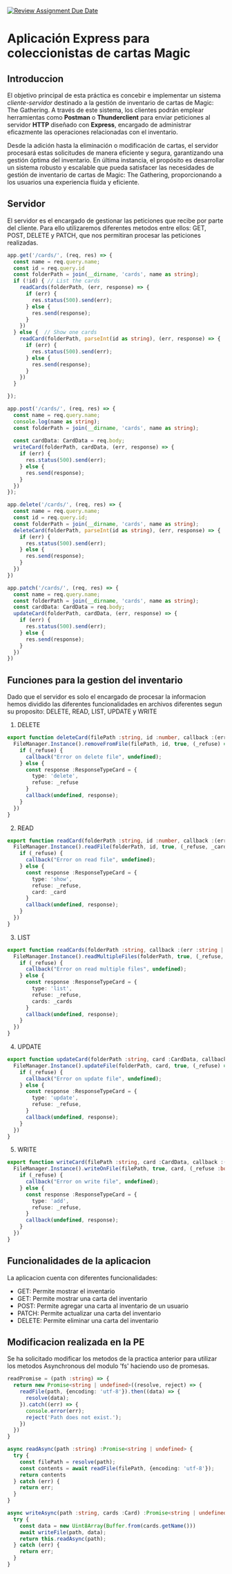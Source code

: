 [![Review Assignment Due Date](https://classroom.github.com/assets/deadline-readme-button-24ddc0f5d75046c5622901739e7c5dd533143b0c8e959d652212380cedb1ea36.svg)](https://classroom.github.com/a/sNC2m9MU)
<p align="center">
</p>

# Aplicación Express para coleccionistas de cartas Magic
## Introduccion
El objetivo principal de esta práctica es concebir e implementar un sistema *cliente-servidor* destinado a la gestión de inventario de cartas de Magic: The Gathering. A través de este sistema, los clientes podrán emplear herramientas como **Postman** o **Thunderclient** para enviar peticiones al servidor **HTTP** diseñado con **Express**, encargado de administrar eficazmente las operaciones relacionadas con el inventario.

Desde la adición hasta la eliminación o modificación de cartas, el servidor procesará estas solicitudes de manera eficiente y segura, garantizando una gestión óptima del inventario. En última instancia, el propósito es desarrollar un sistema robusto y escalable que pueda satisfacer las necesidades de gestión de inventario de cartas de Magic: The Gathering, proporcionando a los usuarios una experiencia fluida y eficiente.

## Servidor
El servidor es el encargado de gestionar las peticiones que recibe por parte del cliente. Para ello utilizaremos diferentes metodos entre ellos: GET, POST, DELETE y PATCH, que nos permitiran procesar las peticiones realizadas.

```ts
app.get('/cards/', (req, res) => {
  const name = req.query.name;
  const id = req.query.id
  const folderPath = join(__dirname, 'cards', name as string);
  if (!id) { // List the cards
    readCards(folderPath, (err, response) => {
      if (err) {
        res.status(500).send(err);
      } else {
        res.send(response);
      }
    })
  } else {  // Show one cards
    readCard(folderPath, parseInt(id as string), (err, response) => {
      if (err) {
        res.status(500).send(err);
      } else {
        res.send(response);
      }
    }) 
  }

});

app.post('/cards/', (req, res) => {
  const name = req.query.name;
  console.log(name as string);
  const folderPath = join(__dirname, 'cards', name as string);
  
  const cardData: CardData = req.body;
  writeCard(folderPath, cardData, (err, response) => {
    if (err) {
      res.status(500).send(err);
    } else {
      res.send(response);
    }
  })
});

app.delete('/cards/', (req, res) => {
  const name = req.query.name; 
  const id = req.query.id;
  const folderPath = join(__dirname, 'cards', name as string);
  deleteCard(folderPath, parseInt(id as string), (err, response) => {
    if (err) {
      res.status(500).send(err);
    } else {
      res.send(response);
    }
  })
})

app.patch('/cards/', (req, res) => {
  const name = req.query.name; 
  const folderPath = join(__dirname, 'cards', name as string);
  const cardData: CardData = req.body;
  updateCard(folderPath, cardData, (err, response) => {
    if (err) {
      res.status(500).send(err);
    } else {
      res.send(response);
    }
  })
})
```

## Funciones para la gestion del inventario
Dado que el servidor es solo el encargado de procesar la informacion hemos dividido las diferentes funcionalidades en archivos diferentes segun su proposito: DELETE, READ, LIST, UPDATE y WRITE

1. DELETE
```ts
export function deleteCard(filePath :string, id :number, callback :(err :string  | undefined, res :ResponseTypeCard | undefined) => void) {
  FileManager.Instance().removeFromFile(filePath, id, true, (_refuse) => {
    if (_refuse) {
      callback("Error on delete file", undefined);
    } else {
      const response :ResponseTypeCard = {
        type: 'delete',
        refuse: _refuse
      }
      callback(undefined, response); 
    }
  })
}
```

2. READ
```ts
export function readCard(folderPath :string, id :number, callback :(err :string | undefined, res :ResponseTypeCard | undefined) => void) :void {
  FileManager.Instance().readFile(folderPath, id, true, (_refuse, _card) => {
    if (_refuse) {
      callback("Error on read file", undefined);
    } else {
      const response :ResponseTypeCard = {
        type: 'show',
        refuse: _refuse,
        card: _card
      }
      callback(undefined, response);
    }
  })
}

```

3. LIST
```ts
export function readCards(folderPath :string, callback :(err :string | undefined, res :ResponseTypeCard | undefined) => void) :void {
  FileManager.Instance().readMultipleFiles(folderPath, true, (_refuse, _cards) => {
    if (_refuse) {
      callback("Error on read multiple files", undefined);
    } else {
      const response :ResponseTypeCard = {
        type: 'list',
        refuse: _refuse,
        cards: _cards
      }
      callback(undefined, response);
    }
  })
}

```

4. UPDATE
```ts
export function updateCard(folderPath :string, card :CardData, callback :(err :string | undefined, res :ResponseTypeCard | undefined) => void) :void {
  FileManager.Instance().updateFile(folderPath, card, true, (_refuse) => {
    if (_refuse) {
      callback("Error on update file", undefined);
    } else {
      const response :ResponseTypeCard = {
        type: 'update',
        refuse: _refuse,
      }
      callback(undefined, response);
    }
  })
}

```

5. WRITE
```ts
export function writeCard(filePath :string, card :CardData, callback :(err :string | undefined, res :ResponseTypeCard | undefined) => void) {
  FileManager.Instance().writeOnFile(filePath, true, card, (_refuse :boolean) => {
    if (_refuse) {
      callback("Error on write file", undefined);
    } else {
      const response :ResponseTypeCard = {
        type: 'add',
        refuse: _refuse,
      }
      callback(undefined, response);
    }
  })
}
```

## Funcionalidades de la aplicacion
La aplicacion cuenta con diferentes funcionalidades:
- GET: Permite mostrar el inventario
- GET: Permite mostrar una carta del inventario
- POST: Permite agregar una carta al inventario de un usuario
- PATCH: Permite actualizar una carta del inventario
- DELETE: Permite eliminar una carta del inventario


## Modificacion realizada en la PE
Se ha solicitado modificar los metodos de la practica anterior para utilizar los metodos Asynchronous del modulo 'fs' haciendo uso de promesas.
```ts
readPromise = (path :string) => { 
  return new Promise<string | undefined>((resolve, reject) => {
    readFile(path, {encoding: 'utf-8'}).then((data) => {
      resolve(data);
    }).catch((err) => {
      console.error(err);
      reject('Path does not exist.');
    })
  })
}

async readAsync(path :string) :Promise<string | undefined> {
  try {
    const filePath = resolve(path);
    const contents = await readFile(filePath, {encoding: 'utf-8'});
    return contents
  } catch (err) {
    return err;
  }
}

async writeAsync(path :string, cards :Card) :Promise<string | undefined> {
  try {
    const data = new Uint8Array(Buffer.from(cards.getName()))
    await writeFile(path, data);      
    return this.readAsync(path);
  } catch (err) {
    return err;
  }
}
```